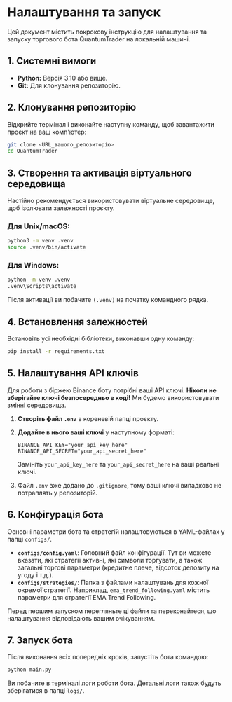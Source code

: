 # Налаштування та запуск

Цей документ містить покрокову інструкцію для налаштування та запуску торгового бота QuantumTrader на локальній машині.

## 1. Системні вимоги

*   **Python:** Версія 3.10 або вище.
*   **Git:** Для клонування репозиторію.

## 2. Клонування репозиторію

Відкрийте термінал і виконайте наступну команду, щоб завантажити проєкт на ваш комп'ютер:

```bash
git clone <URL_вашого_репозиторію>
cd QuantumTrader
```

## 3. Створення та активація віртуального середовища

Настійно рекомендується використовувати віртуальне середовище, щоб ізолювати залежності проєкту.

### Для Unix/macOS:

```bash
python3 -m venv .venv
source .venv/bin/activate
```

### Для Windows:

```bash
python -m venv .venv
.venv\Scripts\activate
```

Після активації ви побачите `(.venv)` на початку командного рядка.

## 4. Встановлення залежностей

Встановіть усі необхідні бібліотеки, виконавши одну команду:

```bash
pip install -r requirements.txt
```

## 5. Налаштування API ключів

Для роботи з біржею Binance боту потрібні ваші API ключі. **Ніколи не зберігайте ключі безпосередньо в коді!** Ми будемо використовувати змінні середовища.

1.  **Створіть файл `.env`** в кореневій папці проєкту.

2.  **Додайте в нього ваші ключі** у наступному форматі:

    ```
    BINANCE_API_KEY="your_api_key_here"
    BINANCE_API_SECRET="your_api_secret_here"
    ```

    Замініть `your_api_key_here` та `your_api_secret_here` на ваші реальні ключі.

3.  Файл `.env` вже додано до `.gitignore`, тому ваші ключі випадково не потраплять у репозиторій.

## 6. Конфігурація бота

Основні параметри бота та стратегій налаштовуються в YAML-файлах у папці `configs/`.

*   **`configs/config.yaml`**: Головний файл конфігурації. Тут ви можете вказати, які стратегії активні, які символи торгувати, а також загальні торгові параметри (кредитне плече, відсоток депозиту на угоду і т.д.).
*   **`configs/strategies/`**: Папка з файлами налаштувань для кожної окремої стратегії. Наприклад, `ema_trend_following.yaml` містить параметри для стратегії EMA Trend Following.

Перед першим запуском перегляньте ці файли та переконайтеся, що налаштування відповідають вашим очікуванням.

## 7. Запуск бота

Після виконання всіх попередніх кроків, запустіть бота командою:

```bash
python main.py
```

Ви побачите в терміналі логи роботи бота. Детальні логи також будуть зберігатися в папці `logs/`.
